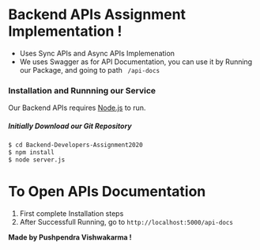 # Backend APIs Assignment Implementation !

  - Uses Sync APIs and Async APIs Implemenation
  - We uses Swagger as for API Documentation, you can use it by Running our Package, and going to path ``` /api-docs```



### Installation and Runnning our Service

Our Backend APIs requires [Node.js](https://nodejs.org/) to run.
##### Initially Download our Git Repository
```sh
$ cd Backend-Developers-Assignment2020
$ npm install
$ node server.js
```

# To Open APIs Documentation
1. First complete Installation steps
2. After Successfull Running, go to ``` http://localhost:5000/api-docs ```


**Made by Pushpendra Vishwakarma !**

